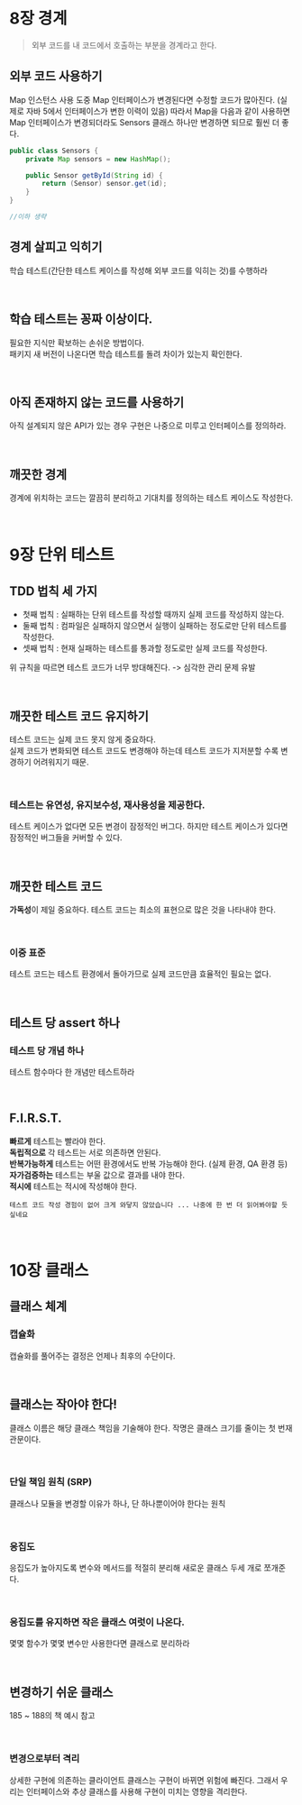 # 8장 경계
> 외부 코드를 내 코드에서 호출하는 부분을 경계라고 한다.
## 외부 코드 사용하기
Map 인스턴스 사용 도중 Map 인터페이스가 변경된다면 수정할 코드가 많아진다. (실제로 자바 5에서 인터페이스가 변한 이력이 있음) 따라서 Map을 다음과 같이 사용하면 Map 인터페이스가 변경되더라도 Sensors 클래스 하나만 변경하면 되므로 훨씬 더 좋다.
```Java
public class Sensors {
    private Map sensors = new HashMap();

    public Sensor getById(String id) {
        return (Sensor) sensor.get(id);
    }
}

//이하 생략
```

## 경계 살피고 익히기
학습 테스트(간단한 테스트 케이스를 작성해 외부 코드를 익히는 것)를 수행하라

<br>

## 학습 테스트는 꽁짜 이상이다. 
필요한 지식만 확보하는 손쉬운 방법이다.   
패키지 새 버전이 나온다면 학습 테스트를 돌려 차이가 있는지 확인한다.   

<br>

## 아직 존재하지 않는 코드를 사용하기
아직 설계되지 않은 API가 있는 경우 구현은 나중으로 미루고 인터페이스를 정의하라.

<br>

## 깨끗한 경계
경계에 위치하는 코드는 깔끔히 분리하고 기대치를 정의하는 테스트 케이스도 작성한다. 

<br>

# 9장 단위 테스트
## TDD 법칙 세 가지
* 첫째 법칙 : 실패하는 단위 테스트를 작성할 때까지 실제 코드를 작성하지 않는다.
* 둘째 법칙 : 컴파일은 실패하지 않으면서 실행이 실패하는 정도로만 단위 테스트를 작성한다.
* 셋째 법칙 : 현재 실패하는 테스트를 통과할 정도로만 실제 코드를 작성한다.

위 규칙을 따르면 테스트 코드가 너무 방대해진다. -> 심각한 관리 문제 유발   

<br>

## 깨끗한 테스트 코드 유지하기
테스트 코드는 실제 코드 못지 않게 중요하다.   
실제 코드가 변화되면 테스트 코드도 변경해야 하는데 테스트 코드가 지저분할 수록 변경하기 어려워지기 때문.   

<br>

### 테스트는 유연성, 유지보수성, 재사용성을 제공한다.
테스트 케이스가 없다면 모든 변경이 잠정적인 버그다. 하지만 테스트 케이스가 있다면 잠정적인 버그들을 커버할 수 있다.   

<br>

## 깨끗한 테스트 코드
**가독성**이 제일 중요하다. 테스트 코드는 최소의 표현으로 많은 것을 나타내야 한다.   

<br>

### 이중 표준
테스트 코드는 테스트 환경에서 돌아가므로 실제 코드만큼 효율적인 필요는 없다.

<br>

## 테스트 당 assert 하나
### 테스트 당 개념 하나
테스트 함수마다 한 개념만 테스트하라


<br>

## F.I.R.S.T.
**빠르게** 테스트는 빨라야 한다.   
**독립적으로** 각 테스트는 서로 의존하면 안된다.   
**반복가능하게** 테스트는 어떤 환경에서도 반복 가능해야 한다. (실제 환경, QA 환경 등)   
**자가검증하는** 테스트는 부울 값으로 결과를 내야 한다.   
**적시에** 테스트는 적시에 작성해야 한다.   

    테스트 코드 작성 경험이 없어 크게 와닿지 않았습니다 ... 나중에 한 번 더 읽어봐야할 듯 싶네요

<br>

# 10장 클래스
## 클래스 체계
### 캡슐화
캡슐화를 풀어주는 결정은 언제나 최후의 수단이다.   

<br>

## 클래스는 작아야 한다!
클래스 이름은 해당 클래스 책임을 기술해야 한다. 작명은 클래스 크기를 줄이는 첫 번재 관문이다.    

<br>

### 단일 책임 원칙 (SRP)
클래스나 모듈을 변경할 이유가 하나, 단 하나뿐이어야 한다는 원칙   

<br>

### 응집도
응집도가 높아지도록 변수와 메서드를 적절히 분리해 새로운 클래스 두세 개로 쪼개준다.   

<br>

### 응집도를 유지하면 작은 클래스 여럿이 나온다.
몇몇 함수가 몇몇 변수만 사용한다면 클래스로 분리하라   

<br>

## 변경하기 쉬운 클래스
185 ~ 188의 책 예시 참고

<br>

### 변경으로부터 격리
상세한 구현에 의존하는 클라이언트 클래스는 구현이 바뀌면 위험에 빠진다. 그래서 우리는 인터페이스와 추상 클래스를 사용해 구현이 미치는 영향을 격리한다.   

